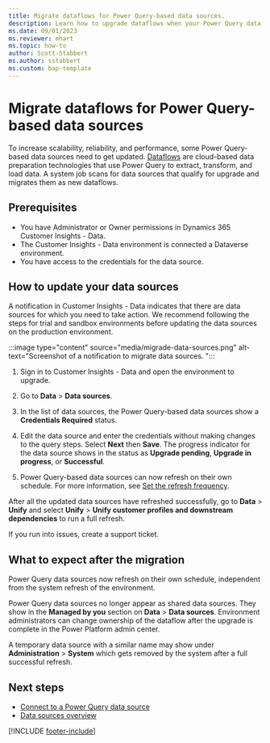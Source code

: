 ```yaml
---
title: Migrate dataflows for Power Query-based data sources.
description: Learn how to upgrade dataflows when your Power Query data sources are upgraded.
ms.date: 09/01/2023
ms.reviewer: mhart
ms.topic: how-to
author: Scott-Stabbert
ms.author: sstabbert
ms.custom: bap-template
---
```


# Migrate dataflows for Power Query-based data sources

To increase scalability, reliability, and performance, some Power Query-based data sources need to get updated. [Dataflows](/power-query/dataflows/understanding-differences-between-analytical-standard-dataflows) are cloud-based data preparation technologies that use Power Query to extract, transform, and load data. A system job scans for data sources that qualify for upgrade and migrates them as new dataflows.

## Prerequisites

- You have Administrator or Owner permissions in Dynamics 365 Customer Insights - Data.
- The Customer Insights - Data environment is connected a Dataverse environment.
- You have access to the credentials for the data source.

## How to update your data sources  

A notification in Customer Insights - Data indicates that there are data sources for which you need to take action.
We recommend following the steps for trial and sandbox environments before updating the data sources on the production environment.  

:::image type="content" source="media/migrade-data-sources.png" alt-text="Screenshot of a notification to migrate data sources. ":::

1. Sign in to Customer Insights - Data and open the environment to upgrade.

1. Go to **Data** > **Data sources**.  

1. In the list of data sources, the Power Query-based data sources show a **Credentials Required** status.

1. Edit the data source and enter the credentials without making changes to the query steps. Select **Next** then **Save**. The progress indicator for the data source shows in the status as **Upgrade pending**, **Upgrade in progress**, or **Successful**.

1. Power Query-based data sources can now refresh on their own schedule. For more information, see [Set the refresh frequency](/power-apps/maker/data-platform/create-and-use-dataflows#set-the-refresh-frequency).

After all the updated data sources have refreshed successfully, go to **Data** > **Unify** and select **Unify** > **Unify customer profiles and downstream dependencies** to run a full refresh.

If you run into issues, create a support ticket.  

## What to expect after the migration

Power Query data sources now refresh on their own schedule, independent from the system refresh of the environment.

Power Query data sources no longer appear as shared data sources. They show in the **Managed by you** section on **Data** > **Data sources**. Environment administrators can change ownership of the dataflow after the upgrade is complete in the Power Platform admin center.

A temporary data source with a similar name may show under **Administration** > **System** which gets removed by the system after a full successful refresh.

## Next steps

- [Connect to a Power Query data source](connect-power-query.md)
- [Data sources overview](data-sources.md)

[!INCLUDE [footer-include](includes/footer-banner.md)]